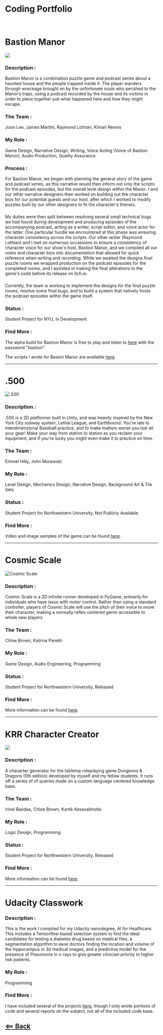 # Coding Portfolio
<br>

 
<h1>Bastion Manor</h1>

<img src="docs/assets/images/Bastion Manor Logo-1.png">

<h3> </h3>

<h3> Description : </h3>

Bastion Manor is a combination puzzle game and podcast series about a haunted house and the people trapped inside it. The player wanders through wreckage brought on by the unfortunate souls who perished to the Manor’s traps, using a podcast recorded by the house and its victims in order to piece together just what happened here and how they might escape. 
<h3>  </h3> 

<h3> The Team : </h3> Joon Lee, James Martini, Raymond Lothian, Kimari Rennis

<h3>  </h3> 

<h3> My Role : </h3> Game Design, Narrative Design, Writing, Voice Acting (Voice of Bastion Manor), Audio Production, Quality Assurance

<h3>  </h3> 

<h3> Process : </h3>
For Bastion Manor, we began with planning the general story of the game and podcast series, as this narrative would then inform not only the scripts for the podcast episodes, but the overall level design within the Manor. I and our other narrative designers then worked on building out the character bios for our potential guests and our host, after which I worked to modify puzzles built by our other designers to fit the character's themes. 

<h3> </h3>

My duties were then split between resolving several small technical bugs we had found during development and producing episodes of the accompanying podcast, acting as a writer, script editor, and voice actor for the latter. One particular hurdle we encountered at this phase was ensuring character consistency across the scripts. Our other writer (Raymond Lothian) and I met on numerous occassions to ensure a consistency of character voice for our show's host, Bastion Manor, and we compiled all our notes and character bios into documentation that allowed for quick reference when writing and recording. While we awaited the designs final puzzle rooms we wrapped production on the podcast episodes for the completed rooms, and I assisted in making the final alterations to the game's code before its release on itch.io. 

<h3> </h3>

Currently, the team is working to implement the designs for the final puzzle rooms, resolve some final bugs, and to build a system that natively hosts the podcast episodes within the game itself.

<h3> </h3>


<h3> Status : </h3> Student Project for NYU, In Development 

<h3>  </h3> 

<h3> Find More : </h3> 

The alpha build for Bastion Manor is free to play and listen to [here](https://jamesmartini.itch.io/bastion-manor) with the password "bastion". 

The scripts I wrote for Basion Manor are available [here](https://drive.google.com/drive/folders/1JLT-702vZ0E-lhqnwVHlqW2OcNgdbOwZ?usp=sharing). 


---


<h1>.500</h1>

![.500](./docs/assets/images/500_Sample_1.gif)

<h3> Description :</h3> .500 is a 2D platformer built in Unity, and was heavily inspired by the New York City subway system, Lethal League, and Earthbound.  You're late to Interdimensional Baseball practice, and to make matters worse you lost all your gear! Make your way from station to station as you reclaim your equipment, and if you're lucky you might even make it to practice on time.

<h3>  </h3>  

<h3> The Team : </h3> Emmet Hilly, John Murawski  

<h3>  </h3>  

<h3> My Role : </h3>  Level Design, Mechanics Design, Narrative Design, Background Art & Tile Sets  

<h3>  </h3> 

<h3> Status : </h3> Student Project for Northwestern University, Not Publicly Available  

<h3>  </h3> 

<h3> Find More : </h3> 

Video and image samples of the game can be found [here](https://github.com/JackWarshaw/Jacks-Personal-Work/tree/main/500-samples).



---



<h1>Cosmic Scale</h1>

![Cosmic Scale](./docs/assets/images/CosmicScale.png)

<h3> Description : </h3> Cosmic Scale is a 2D infinite runner developed in PyGame, primarily for individuals who have issus with motor control. Rather than using a standard controller, players of Cosmic Scale will use the pitch of their voice to move their character, making a normally reflex centered genre accessible to whole new players.  

<h3>  </h3> 

<h3> The Team : </h3> Chloe Brown, Katrina Parekh  

<h3>  </h3> 

<h3> My Role : </h3> Game Design, Audio Engineering, Programming

<h3>  </h3> 

<h3> Status : </h3> Student Project for Northwestern University, Released  

<h3>  </h3> 

<h3> Find More : </h3> 

More information can be found [here](https://chloemb.github.io/352project/).



---



<h1>KRR Character Creator</h1>

<img src="./docs/assets/images/KRR Character Creator Logo-1.png">

<h3> Description : </h3> 
A character generator for the tabletop roleplaying game Dungeons & Dragons (5th edition) developed by myself and my fellow students. It runs off a series of of queries made on a custom language centered knowledge base.  

<h3>  </h3> 

<h3> The Team : </h3> Irinel Bandas, Chloe Brown, Kartik Kesavabhotla  

<h3>  </h3> 

<h3> My Role : </h3> Logic Design, Programming  

<h3>  </h3> 

<h3> Status : </h3> Student Project for Northwestern University, Released  

<h3>  </h3> 

<h3> Find More : </h3> 

More information can be found [here](https://github.com/chloemb/krr_final_project).



---



<h1>Udacity Classwork</h1>

<h3> Description : </h3> 
This is the work I compiled for my Udacity nanodegree, AI for Healthcare. This includes a Tensorflow based selection system to find the ideal candidates for testing a diabetes drug based on medical files, a segmentation algorithm to ease doctors finding the location and volume of the hippocampus in 3d medical images, and a predictive model for the presence of Pneumonia in x-rays to give greater clinician priority to higher risk patients.  

<h3>  </h3> 

<h3> My Role : </h3> Programming 

<h3>  </h3> 

<h3> Find More : </h3> 

I have included several of the projects [here](https://github.com/JackWarshaw/Jacks-Personal-Work/tree/main/Udacity%20Work), though I only wrote portions of code and several reports on the subject, not all of the included code base.


## [<== Back](https://jackwarshaw.github.io/Jacks-Personal-Work/)
